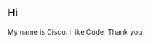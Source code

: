 ## Hi

My name is Cisco. I like Code. Thank you.

<!--
one day this will be FULL of COOL and AWESOME STUFF!!!!!!!! One day.....
-->
